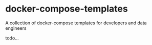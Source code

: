# docker-compose-templates
A collection of docker-compose templates for developers and data engineers

todo...
